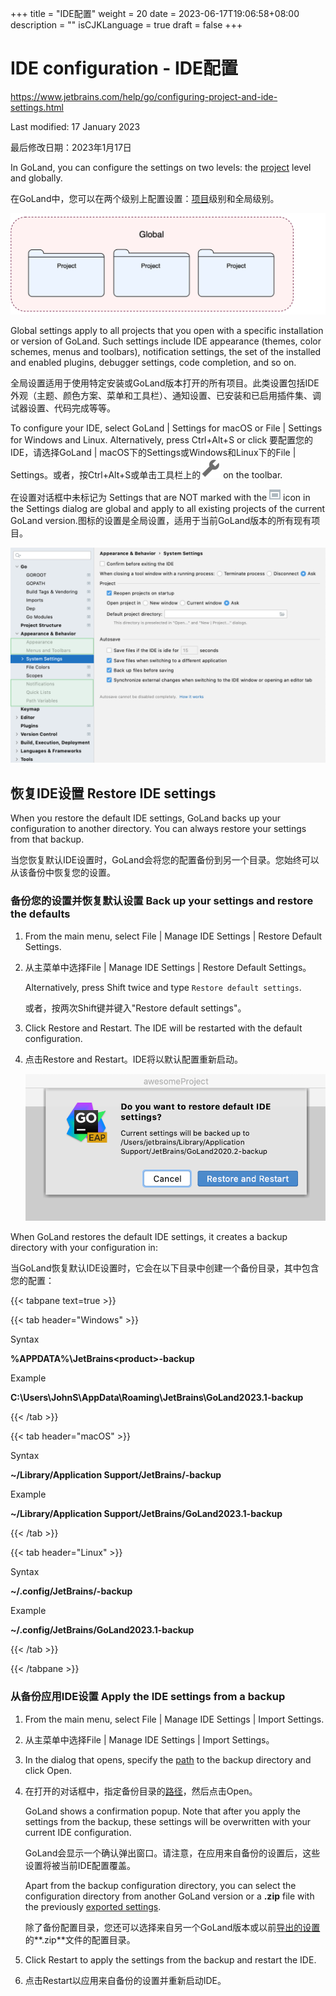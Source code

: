 +++
title = "IDE配置"
weight = 20
date = 2023-06-17T19:06:58+08:00
description = ""
isCJKLanguage = true
draft = false
+++

# IDE configuration﻿ - IDE配置

https://www.jetbrains.com/help/go/configuring-project-and-ide-settings.html

Last modified: 17 January 2023

最后修改日期：2023年1月17日

In GoLand, you can configure the settings on two levels: the [project](https://www.jetbrains.com/help/go/configure-project-settings.html) level and globally.

在GoLand中，您可以在两个级别上配置设置：[项目](https://www.jetbrains.com/help/go/configure-project-settings.html)级别和全局级别。

![Types of settings](index_img/settings-types_cl.png)

Global settings apply to all projects that you open with a specific installation or version of GoLand. Such settings include IDE appearance (themes, color schemes, menus and toolbars), notification settings, the set of the installed and enabled plugins, debugger settings, code completion, and so on.

全局设置适用于使用特定安装或GoLand版本打开的所有项目。此类设置包括IDE外观（主题、颜色方案、菜单和工具栏）、通知设置、已安装和已启用插件集、调试器设置、代码完成等等。

To configure your IDE, select GoLand | Settings for macOS or File | Settings for Windows and Linux. Alternatively, press Ctrl+Alt+S or click 要配置您的IDE，请选择GoLand | macOS下的Settings或Windows和Linux下的File | Settings。或者，按Ctrl+Alt+S或单击工具栏上的![the Settings button](index_img/app.general.settings.svg) on the toolbar.

在设置对话框中未标记为 Settings that are NOT marked with the ![For current project](index_img/app.general.projectConfigurable.svg) icon in the Settings dialog are global and apply to all existing projects of the current GoLand version.图标的设置是全局设置，适用于当前GoLand版本的所有现有项目。

![Global settings marked in the Settings dialog](index_img/go_ide_settings_preferences.png)

## 恢复IDE设置 Restore IDE settings﻿

When you restore the default IDE settings, GoLand backs up your configuration to another directory. You can always restore your settings from that backup.

当您恢复默认IDE设置时，GoLand会将您的配置备份到另一个目录。您始终可以从该备份中恢复您的设置。

### 备份您的设置并恢复默认设置 Back up your settings and restore the defaults﻿

1. From the main menu, select File | Manage IDE Settings | Restore Default Settings.

2. 从主菜单中选择File | Manage IDE Settings | Restore Default Settings。

   Alternatively, press Shift twice and type `Restore default settings`.

   或者，按两次Shift键并键入"Restore default settings"。

3. Click Restore and Restart. The IDE will be restarted with the default configuration.

4. 点击Restore and Restart。IDE将以默认配置重新启动。

   ![A popup prompting to confirm that you want to restore the default settings](index_img/go_restore_ide_defaults.png)

When GoLand restores the default IDE settings, it creates a backup directory with your configuration in:

​	当GoLand恢复默认IDE设置时，它会在以下目录中创建一个备份目录，其中包含您的配置：

{{< tabpane text=true >}}

{{< tab header="Windows" >}}

Syntax

**%APPDATA%\JetBrains\<product><version>-backup**

Example

**C:\Users\JohnS\AppData\Roaming\JetBrains\GoLand2023.1-backup**

{{< /tab >}}

{{< tab header="macOS" >}}

Syntax

**~/Library/Application Support/JetBrains/<product><version>-backup**

Example

**~/Library/Application Support/JetBrains/GoLand2023.1-backup**

{{< /tab >}}

{{< tab header="Linux" >}}

Syntax

**~/.config/JetBrains/<product><version>-backup**

Example

**~/.config/JetBrains/GoLand2023.1-backup**

{{< /tab >}}

{{< /tabpane >}}



### 从备份应用IDE设置 Apply the IDE settings from a backup﻿

1. From the main menu, select File | Manage IDE Settings | Import Settings.

2. 从主菜单中选择File | Manage IDE Settings | Import Settings。

3. In the dialog that opens, specify the [path](https://www.jetbrains.com/help/go/configuring-project-and-ide-settings.html#backup-dir) to the backup directory and click Open.

4. 在打开的对话框中，指定备份目录的[路径](https://www.jetbrains.com/help/go/configuring-project-and-ide-settings.html#backup-dir)，然后点击Open。

   GoLand shows a confirmation popup. Note that after you apply the settings from the backup, these settings will be overwritten with your current IDE configuration.

   GoLand会显示一个确认弹出窗口。请注意，在应用来自备份的设置后，这些设置将被当前IDE配置覆盖。

   Apart from the backup configuration directory, you can select the configuration directory from another GoLand version or a **.zip** file with the previously [exported settings](https://www.jetbrains.com/help/go/sharing-your-ide-settings.html#import-export-settings).

   除了备份配置目录，您还可以选择来自另一个GoLand版本或以前[导出的设置](https://www.jetbrains.com/help/go/sharing-your-ide-settings.html#import-export-settings)的**.zip**文件的配置目录。

5. Click Restart to apply the settings from the backup and restart the IDE.

6. 点击Restart以应用来自备份的设置并重新启动IDE。